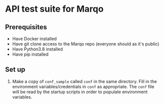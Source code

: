 # API test suite for Marqo

## Prerequisites
- Have Docker installed
- Have git clone access to the Marqo repo (everyone should as it's public)
- Have Python3.8 installed
- Have pip installed 

## Set up

1. Make a copy of `conf_sample` called `conf` in the same directory. 
Fill in the environment variables/credentials in `conf` as appropriate. 
The `conf` file will be read by the startup scripts in order to populate environment variables.